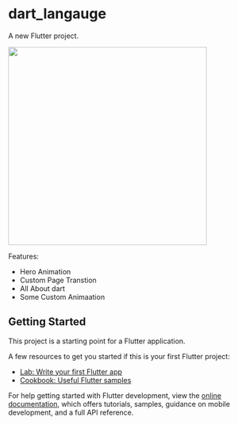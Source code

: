 # dart_langauge

A new Flutter project.

<img src="https://github.com/Mirzaazmath/dart_overview_app/blob/main/assets/Simulator%20Screen%20Recording%20-%20iPhone%20SE%20(3rd%20generation)%20-%202023-04-07%20at%2014.27.42.gif" height="400">

Features:
* Hero Animation
* Custom Page Transtion
* All About dart
* Some Custom Animaation 





## Getting Started

This project is a starting point for a Flutter application.

A few resources to get you started if this is your first Flutter project:

- [Lab: Write your first Flutter app](https://docs.flutter.dev/get-started/codelab)
- [Cookbook: Useful Flutter samples](https://docs.flutter.dev/cookbook)

For help getting started with Flutter development, view the
[online documentation](https://docs.flutter.dev/), which offers tutorials,
samples, guidance on mobile development, and a full API reference.
